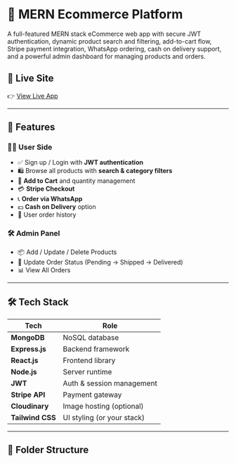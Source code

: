 # 🛒 MERN Ecommerce Platform

A full-featured MERN stack eCommerce web app with secure JWT authentication, dynamic product search and filtering, add-to-cart flow, Stripe payment integration, WhatsApp ordering, cash on delivery support, and a powerful admin dashboard for managing products and orders.

## 🔗 Live Site

👉 [View Live App](https://your-deployed-url.vercel.app)

---

## 🚀 Features

### 🧑‍💼 User Side
- ✅ Sign up / Login with **JWT authentication**
- 🛍️ Browse all products with **search & category filters**
- 🛒 **Add to Cart** and quantity management
- 💳 **Stripe Checkout**
- 📞 **Order via WhatsApp**
- 💵 **Cash on Delivery** option
- 👤 User order history

### 🛠 Admin Panel
- 📦 Add / Update / Delete Products
- 🔄 Update Order Status (Pending → Shipped → Delivered)
- 📊 View All Orders

---

## 🛠 Tech Stack

| Tech             | Role                        |
|------------------|-----------------------------|
| **MongoDB**      | NoSQL database              |
| **Express.js**   | Backend framework           |
| **React.js**     | Frontend library            |
| **Node.js**      | Server runtime              |
| **JWT**          | Auth & session management   |
| **Stripe API**   | Payment gateway             |
| **Cloudinary**   | Image hosting (optional)    |
| **Tailwind CSS** | UI styling (or your stack)  |

---

## 📁 Folder Structure


